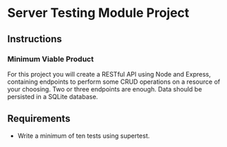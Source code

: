 # Server Testing Module Project

## Instructions

### Minimum Viable Product

For this project you will create a RESTful API using Node and Express, containing endpoints to perform some CRUD operations on a resource of your choosing. Two or three endpoints are enough. Data should be persisted in a SQLite database.

## Requirements

- Write a minimum of ten tests using supertest.

<!-- ## Checklist

Here is a checklist of tasks to help you put your project together:

[x] Generate a `.gitignore` file.
[x] Install express, knex@0.95.15, sqlite3 as plain dependencies.
[x] Alternatively install express, knex, @vscode/sqlite3 as plain dependencies.
[x] Install jest, eslint, nodemon, supertest, cross-env as dev-dependencies.
[x] Configure jest and eslint using `npx <libname> --init`.
[x] Create a `knexfile.js` with "development" and "testing" configurations.
[ ] Create a `db-config.js` file that selects the correct configuration using the value of `process.env.NODE_ENV`.
[ ] Create migration and seed files.
[ ] Put together "start", "server", "rollback", "migrate" and "seed" scripts in your `package.json`.
[ ] Create a "test" script in your `package.json` using cross-env to inject a `NODE_ENV` of "testing".
[ ] Create a basic express application with a few database access functions and a few endpoints.
[ ] Test your endpoints manually using Postman, HTTPie or similar.
[ ] Test your endpoints with supertest. -->
